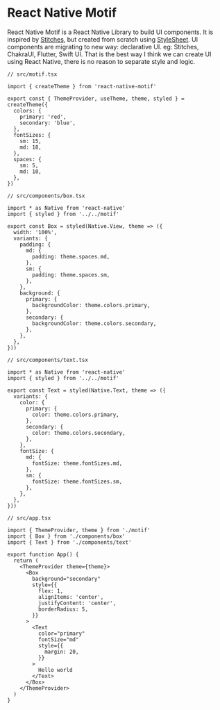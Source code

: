 # React Native Motif

React Native Motif is a React Native Library to build UI components. It is inspired by [Stitches](https://stitches.dev/), but created from scratch using [StyleSheet](https://reactnative.dev/docs/stylesheet).
UI components are migrating to new way: declarative UI. eg: Stitches, ChakraUI, Flutter, Swift UI.
That is the best way I think we can create UI using React Native, there is no reason to separate style and logic.

```tsx
// src/motif.tsx

import { createTheme } from 'react-native-motif'

export const { ThemeProvider, useTheme, theme, styled } = createTheme({
  colors: {
    primary: 'red',
    secondary: 'blue',
  },
  fontSizes: {
    sm: 15,
    md: 18,
  },
  spaces: {
    sm: 5,
    md: 10,
  },
})
```

```tsx
// src/components/box.tsx

import * as Native from 'react-native'
import { styled } from '../../motif'

export const Box = styled(Native.View, theme => ({
  width: '100%',
  variants: {
    padding: {
      md: {
        padding: theme.spaces.md,
      },
      sm: {
        padding: theme.spaces.sm,
      },
    },
    background: {
      primary: {
        backgroundColor: theme.colors.primary,
      },
      secondary: {
        backgroundColor: theme.colors.secondary,
      },
    },
  },
}))
```

```tsx
// src/components/text.tsx

import * as Native from 'react-native'
import { styled } from '../../motif'

export const Text = styled(Native.Text, theme => ({
  variants: {
    color: {
      primary: {
        color: theme.colors.primary,
      },
      secondary: {
        color: theme.colors.secondary,
      },
    },
    fontSize: {
      md: {
        fontSize: theme.fontSizes.md,
      },
      sm: {
        fontSize: theme.fontSizes.sm,
      },
    },
  },
}))
```

```tsx
// src/app.tsx

import { ThemeProvider, theme } from './motif'
import { Box } from './components/box'
import { Text } from './components/text'

export function App() {
  return (
    <ThemeProvider theme={theme}>
      <Box
        background="secondary"
        style={{
          flex: 1,
          alignItems: 'center',
          justifyContent: 'center',
          borderRadius: 5,
        }}
      >
        <Text
          color="primary"
          fontSize="md"
          style={{
            margin: 20,
          }}
        >
          Hello world
        </Text>
      </Box>
    </ThemeProvider>
  )
}
```
